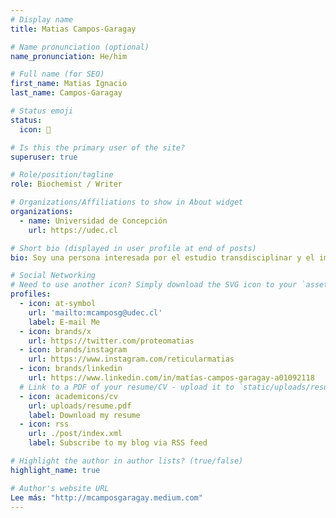 ```yaml
---
# Display name
title: Matias Campos-Garagay 

# Name pronunciation (optional)
name_pronunciation: He/him

# Full name (for SEO)
first_name: Matias Ignacio
last_name: Campos-Garagay

# Status emoji
status:
  icon: 🌈

# Is this the primary user of the site?
superuser: true

# Role/position/tagline
role: Biochemist / Writer 

# Organizations/Affiliations to show in About widget
organizations:
  - name: Universidad de Concepción
    url: https://udec.cl

# Short bio (displayed in user profile at end of posts)
bio: Soy una persona interesada por el estudio transdisciplinar y el impacto que tienen las bio-narrativas en las políticas públicas. Mi poesía es principalmente confesional y tiene una gran influencia onírica. Actualmente me dedico al estudio de los probióticos en ecosistemas acuáticos y peces.

# Social Networking
# Need to use another icon? Simply download the SVG icon to your `assets/media/icons/` folder.
profiles:
  - icon: at-symbol
    url: 'mailto:mcamposg@udec.cl'
    label: E-mail Me
  - icon: brands/x
    url: https://twitter.com/proteomatias
  - icon: brands/instagram
    url: https://www.instagram.com/reticularmatias
  - icon: brands/linkedin
    url: https://www.linkedin.com/in/matías-campos-garagay-a01092118
  # Link to a PDF of your resume/CV - upload it to `static/uploads/resume.pdf`
  - icon: academicons/cv
    url: uploads/resume.pdf
    label: Download my resume
  - icon: rss
    url: ./post/index.xml
    label: Subscribe to my blog via RSS feed

# Highlight the author in author lists? (true/false)
highlight_name: true

# Author's website URL
Lee más: "http://mcamposgaragay.medium.com"
---
```



